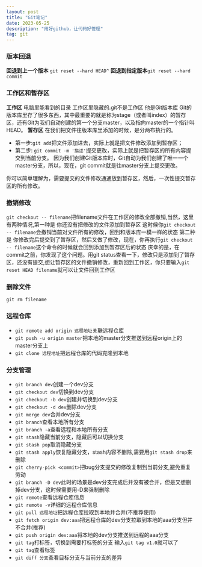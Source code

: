 ```yaml
---
layout: post
title: "Git笔记"
date: 2023-05-25 
description: "用好github，让代码好管理"
tag: git
---   
```



### 版本回退
**回退到上一个版本** `git reset --hard HEAD^`
**回退到指定版本**`git reset --hard commit`
### 工作区和暂存区
**工作区** 电脑里能看到的目录 工作区里隐藏的.git不是工作区 他是Git版本库
Git的版本库里存了很多东西，其中最重要的就是称为stage（或者叫index）的暂存区，还有Git为我们自动创建的第一个分支master，以及指向master的一个指针叫HEAD。
**暂存区** 在我们把文件往版本库里添加的时候，是分两布执行的。
+ 第一步:`git add`把文件添加进去，实际上就是把文件修改添加到暂存区；
+ 第二步: `git commit -m '描述'`提交更改，实际上就是把暂存区的所有内容提交到当前分支。
因为我们创建Git版本库时，Git自动为我们创建了唯一一个master分支，所以，现在，git commit就是往master分支上提交更改。

你可以简单理解为，需要提交的文件修改通通放到暂存区，然后，一次性提交暂存区的所有修改。
### 撤销修改
`git checkout -- filename`把filename文件在工作区的修改全部撤销,当然，这里有两种情况,第一种是 你还没有把修改的文件添加到暂存区 这时候你`git checkout -- filename`会撤销当前对文件所有的修改，回到和版本库一模一样的状态 第二种是 你修改完后提交到了暂存区，然后又做了修改，现在，你再执行`git checkout -- filename`这个命令的时候就会回到添加到暂存区后的状态
庆幸的是，在commit之前，你发现了这个问题。用git status查看一下，修改只是添加到了暂存区，还没有提交,想让暂存区的文件撤销修改，重新回到工作区，你只要输入`git reset HEAD filename`就可以让文件回到工作区
### 删除文件
`git rm filename`
### 远程仓库
+ `git remote add origin 远程地址`关联远程仓库
+ `git push -u origin master`把本地的master分支推送到远程origin上的master分支上
+ `git clone 远程地址`把远程仓库的代码克隆到本地

### 分支管理
+ `git branch dev`创建一个dev分支
+ `git checkout dev`切换到dev分支
+ `git checkout -b dev`创建并切换到dev分支
+ `git checkout -d dev`删除dev分支
+ `git merge dev`合并dev分支
+ `git branch`查看本地所有分支
+ `git branch -a`查看远程和本地所有分支
+ `git stash`隐藏当前分支，隐藏后可以切换分支
+ `git stash pop`取消隐藏分支
+ `git stash apply`恢复隐藏分支，stash内容不删除,需要用`git stash drop`来删除
+ `git cherry-pick <commit>`把bug分支提交的修改复制到当前分支,避免重复劳动
+ `git branch -D dev`此时的场景是dev分支完成后并没有被合并，但是又想删掉dev分支，这时候需要用-D来强制删除
+ `git remote`查看远程仓库信息
+ `git remote -v`详细的远程仓库信息
+ `git pull 远程地址`把远程仓库拉取到本地并合并(不推荐使用)
+ `git fetch origin dev:aaa`把远程仓库的dev分支拉取到本地的aaa分支但并不合并(推荐)
+ `git push origin dev:aaa`将本地的dev分支推送到远程的aaa分支
+ `git tag`打标签，切换到需要打标签的分支 输入`git tag v1.0`就可以了
+ `git tag`查看标签
+ `git diff 分支`查看目标分支与当前分支的差异
